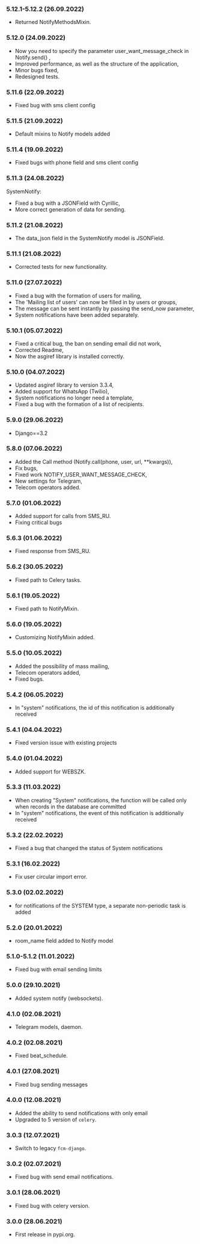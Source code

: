 ### 5.12.1-5.12.2 (26.09.2022)
- Returned NotifyMethodsMixin.

### 5.12.0 (24.09.2022)

- Now you need to specify the parameter user_want_message_check in Notify.send() ,
- Improved performance, as well as the structure of the application,
- Minor bugs fixed,
- Redesigned tests.

### 5.11.6 (22.09.2022)

- Fixed bug with sms client config

### 5.11.5 (21.09.2022)

- Default mixins to Notify models added

### 5.11.4 (19.09.2022)

- Fixed bugs with phone field and sms client config


### 5.11.3 (24.08.2022)

SystemNotify:
- Fixed a bug with a JSONField with Cyrillic,
- More correct generation of data for sending.

### 5.11.2 (21.08.2022)

- The data_json field in the SystemNotify model is JSONField.

### 5.11.1 (21.08.2022)

- Corrected tests for new functionality.

### 5.11.0 (27.07.2022)

- Fixed a bug with the formation of users for mailing,
- The 'Mailing list of users' can now be filled in by users or groups,
- The message can be sent instantly by passing the send_now parameter,
- System notifications have been added separately.

### 5.10.1 (05.07.2022)

- Fixed a critical bug, the ban on sending email did not work,
- Corrected Readme,
- Now the asgiref library is installed correctly.

### 5.10.0 (04.07.2022)

- Updated asgiref library to version 3.3.4,
- Added support for WhatsApp (Twilio),
- System notifications no longer need a template,
- Fixed a bug with the formation of a list of recipients.

### 5.9.0 (29.06.2022)

- Django==3.2

### 5.8.0 (07.06.2022)

- Added the Call method (Notify.call(phone, user, url, **kwargs)),
- Fix bugs,
- Fixed work NOTIFY_USER_WANT_MESSAGE_CHECK,
- New settings for Telegram,
- Telecom operators added.

### 5.7.0 (01.06.2022)

- Added support for calls from SMS_RU.
- Fixing critical bugs

### 5.6.3 (01.06.2022)

- Fixed response from SMS_RU.

### 5.6.2 (30.05.2022)

- Fixed path to Celery tasks.

### 5.6.1 (19.05.2022)

- Fixed path to NotifyMixin.

### 5.6.0 (19.05.2022)

- Customizing NotifyMixin added.

### 5.5.0 (10.05.2022)

- Added the possibility of mass mailing,
- Telecom operators added,
- Fixed bugs.

### 5.4.2 (06.05.2022)

- In "system" notifications, the id of this notification is additionally received

### 5.4.1 (04.04.2022)

- Fixed version issue with existing projects

### 5.4.0 (01.04.2022)

- Added support for WEBSZK.

### 5.3.3 (11.03.2022)

- When creating "System" notifications, the function will be called only when records in the database are committed
- In "system" notifications, the event of this notification is additionally received

### 5.3.2 (22.02.2022)

- Fixed a bug that changed the status of System notifications

### 5.3.1 (16.02.2022)

- Fix user circular import error.

### 5.3.0 (02.02.2022)

- for notifications of the SYSTEM type, a separate non-periodic task is added

### 5.2.0 (20.01.2022)

- room_name field added to Notify model

### 5.1.0-5.1.2 (11.01.2022)

- Fixed bug with email sending limits

### 5.0.0 (29.10.2021)

- Added system notify (websockets).

### 4.1.0 (02.08.2021)

- Telegram models, daemon.

### 4.0.2 (02.08.2021)

- Fixed beat_schedule.

### 4.0.1 (27.08.2021)

- Fixed bug sending messages

### 4.0.0 (12.08.2021)

- Added the ability to send notifications with only email
- Upgraded to 5 version of `celery`.

### 3.0.3 (12.07.2021)

- Switch to legacy `fcm-django`.

### 3.0.2 (02.07.2021)

- Fixed bug with send email notifications.

### 3.0.1 (28.06.2021)

- Fixed bug with celery version.

### 3.0.0 (28.06.2021)

- First release in pypi.org.
